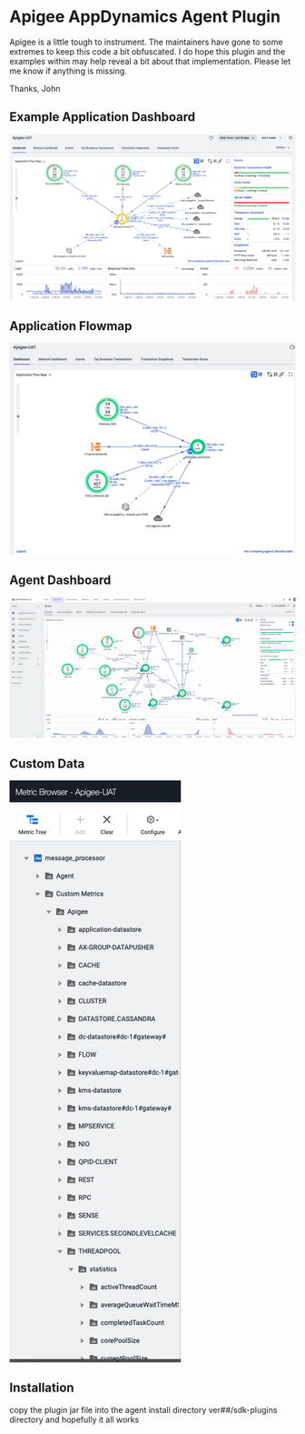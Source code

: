 # Apigee AppDynamics Agent Plugin

Apigee is a little tough to instrument. The
maintainers have gone to some extremes to keep this code a bit obfuscated. I do hope this plugin and the examples within may help reveal a bit about that implementation. Please let me know if anything is missing.

Thanks, John

## Example Application Dashboard
![Screen Shot 2022-02-07 at 2.09.40 PM.png](README-images%2FScreen%20Shot%202022-02-07%20at%202.09.40%20PM.png)

## Application Flowmap
![Apigee Flowmap Screenshot.png](README-images%2FApigee%20Flowmap%20Screenshot.png)

## Agent Dashboard
![Apigee Agent Screenshot.png](README-images%2FApigee%20Agent%20Screenshot.png)

## Custom Data
![Apigee Custom Data Screenshot.png](README-images%2FApigee%20Custom%20Data%20Screenshot.png)

## Installation

copy the plugin jar file into the agent install directory ver##/sdk-plugins directory and hopefully it all works
